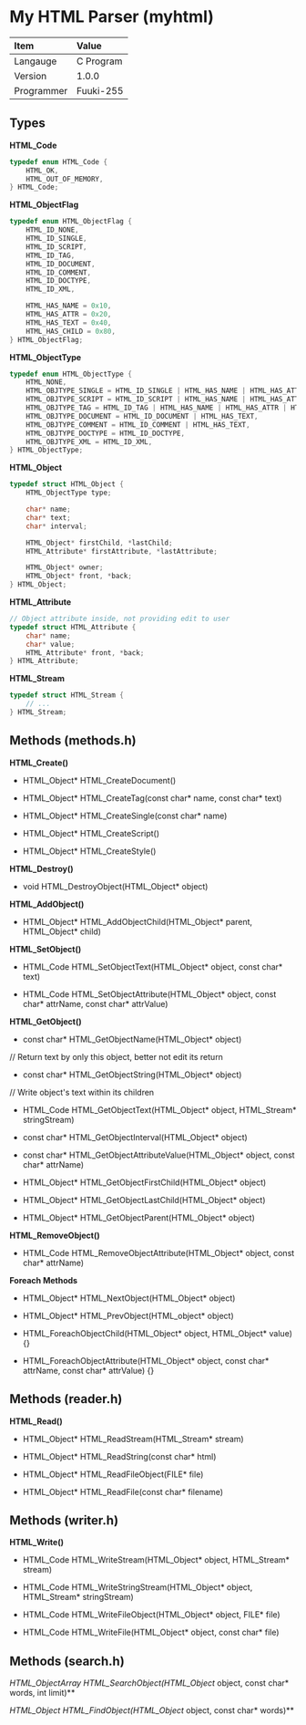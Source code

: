 # My HTML Parser (myhtml)

| Item          | Value         |
|:----------    |:--------------|
| Langauge      | C Program     |
| Version       | 1.0.0         |
| Programmer    | Fuuki-255     |


## Types

**HTML_Code**

```c
typedef enum HTML_Code {
    HTML_OK,
    HTML_OUT_OF_MEMORY,
} HTML_Code;
```


**HTML_ObjectFlag**

```c
typedef enum HTML_ObjectFlag {
	HTML_ID_NONE,
	HTML_ID_SINGLE,
	HTML_ID_SCRIPT,
	HTML_ID_TAG,
	HTML_ID_DOCUMENT,
	HTML_ID_COMMENT,
	HTML_ID_DOCTYPE,
	HTML_ID_XML,

	HTML_HAS_NAME = 0x10,
	HTML_HAS_ATTR = 0x20,
	HTML_HAS_TEXT = 0x40,
	HTML_HAS_CHILD = 0x80,
} HTML_ObjectFlag;
```


**HTML_ObjectType**

```c
typedef enum HTML_ObjectType {
	HTML_NONE,
	HTML_OBJTYPE_SINGLE = HTML_ID_SINGLE | HTML_HAS_NAME | HTML_HAS_ATTR,
	HTML_OBJTYPE_SCRIPT = HTML_ID_SCRIPT | HTML_HAS_NAME | HTML_HAS_ATTR | HTML_HAS_TEXT,
	HTML_OBJTYPE_TAG = HTML_ID_TAG | HTML_HAS_NAME | HTML_HAS_ATTR | HTML_HAS_TEXT | HTML_HAS_CHILD,
	HTML_OBJTYPE_DOCUMENT = HTML_ID_DOCUMENT | HTML_HAS_TEXT,
	HTML_OBJTYPE_COMMENT = HTML_ID_COMMENT | HTML_HAS_TEXT,
	HTML_OBJTYPE_DOCTYPE = HTML_ID_DOCTYPE,
	HTML_OBJTYPE_XML = HTML_ID_XML,
} HTML_ObjectType;
```

**HTML_Object**

```c
typedef struct HTML_Object {
    HTML_ObjectType type;

    char* name;
    char* text;
    char* interval;

    HTML_Object* firstChild, *lastChild;
    HTML_Attribute* firstAttribute, *lastAttribute;

    HTML_Object* owner;
    HTML_Object* front, *back;
} HTML_Object;
```

**HTML_Attribute**

```c
// Object attribute inside, not providing edit to user
typedef struct HTML_Attribute {
    char* name;
    char* value;
    HTML_Attribute* front, *back;
} HTML_Attribute;
```


**HTML_Stream**

```c
typedef struct HTML_Stream {
    // ...
} HTML_Stream;
```



## Methods (methods.h)

**HTML_Create<type>()**

- HTML_Object* HTML_CreateDocument()

- HTML_Object* HTML_CreateTag(const char* name, const char* text)

- HTML_Object* HTML_CreateSingle(const char* name)

- HTML_Object* HTML_CreateScript()

- HTML_Object* HTML_CreateStyle()


**HTML_Destroy<type>()**

- void HTML_DestroyObject(HTML_Object* object)


**HTML_AddObject<item>()**

- HTML_Object* HTML_AddObjectChild(HTML_Object* parent, HTML_Object* child)


**HTML_SetObject<item>()**

- HTML_Code HTML_SetObjectText(HTML_Object* object, const char* text)

- HTML_Code HTML_SetObjectAttribute(HTML_Object* object, const char* attrName, const char* attrValue)


**HTML_GetObject<item>()**

- const char* HTML_GetObjectName(HTML_Object* object)

// Return text by only this object, better not edit its return
- const char* HTML_GetObjectString(HTML_Object* object)

// Write object's text within its children
- HTML_Code HTML_GetObjectText(HTML_Object* object, HTML_Stream* stringStream)

- const char* HTML_GetObjectInterval(HTML_Object* object)

- const char* HTML_GetObjectAttributeValue(HTML_Object* object, const char* attrName)

- HTML_Object* HTML_GetObjectFirstChild(HTML_Object* object)

- HTML_Object* HTML_GetObjectLastChild(HTML_Object* object)

- HTML_Object* HTML_GetObjectParent(HTML_Object* object)


**HTML_RemoveObject<item>()**

- HTML_Code HTML_RemoveObjectAttribute(HTML_Object* object, const char* attrName)


**Foreach Methods**

- HTML_Object* HTML_NextObject(HTML_Object* object)

- HTML_Object* HTML_PrevObject(HTML_object* object)

- HTML_ForeachObjectChild(HTML_Object* object, HTML_Object* value) {}

- HTML_ForeachObjectAttribute(HTML_Object* object, const char* attrName, const char* attrValue) {}



## Methods (reader.h)

**HTML_Read<inputTypes>()**

- HTML_Object* HTML_ReadStream(HTML_Stream* stream)

- HTML_Object* HTML_ReadString(const char* html)

- HTML_Object* HTML_ReadFileObject(FILE* file)

- HTML_Object* HTML_ReadFile(const char* filename)



## Methods (writer.h)

**HTML_Write<outputTypes>()**

- HTML_Code HTML_WriteStream(HTML_Object* object, HTML_Stream* stream)

- HTML_Code HTML_WriteStringStream(HTML_Object* object, HTML_Stream* stringStream)

- HTML_Code HTML_WriteFileObject(HTML_Object* object, FILE* file)

- HTML_Code HTML_WriteFile(HTML_Object* object, const char* file)



## Methods (search.h)

**HTML_ObjectArray* HTML_SearchObject(HTML_Object* object, const char* words, int limit)**

**HTML_Object* HTML_FindObject(HTML_Object* object, const char* words)**

